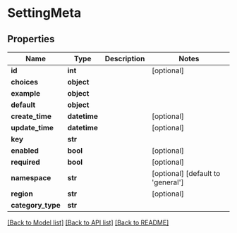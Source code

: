 # SettingMeta

## Properties
Name | Type | Description | Notes
------------ | ------------- | ------------- | -------------
**id** | **int** |  | [optional]
**choices** | **object** |  |
**example** | **object** |  |
**default** | **object** |  |
**create_time** | **datetime** |  | [optional]
**update_time** | **datetime** |  | [optional]
**key** | **str** |  |
**enabled** | **bool** |  | [optional]
**required** | **bool** |  | [optional]
**namespace** | **str** |  | [optional] [default to 'general']
**region** | **str** |  | [optional]
**category_type** | **str** |  |

[[Back to Model list]](../README.md#documentation-for-models) [[Back to API list]](../README.md#documentation-for-api-endpoints) [[Back to README]](../README.md)
